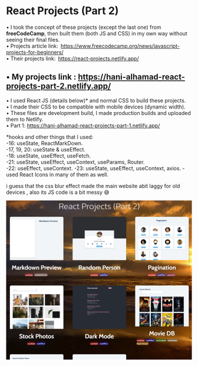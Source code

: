 # React Projects (Part 2)

• I took the concept of these projects (except the last one) from **freeCodeCamp**, then built them (both JS and CSS) in my own way without seeing their final files.  
• Projects article link: https://www.freecodecamp.org/news/javascript-projects-for-beginners/  
• Their projects link: https://react-projects.netlify.app/  
## • **My projects link : https://hani-alhamad-react-projects-part-2.netlify.app/**  
• I used React JS (details below)* and normal CSS to build these projects.  
• I made their CSS to be compatible with mobile devices (dynamic width).  
• These files are development build, I made production builds and uploaded them to Netlify.  
• Part 1: https://hani-alhamad-react-projects-part-1.netlify.app/



*hooks and other things that I used:  
-16: useState, ReactMarkDown.  
-17, 19, 20: useState & useEffect.  
-18: useState, useEffect, useFetch.  
-21: useState, useEffect, useContext, useParams, Router.  
-22: useEffect, useContext.
-23: useState, useEffect, useContext, axios.
-used React Icons in many of them as well.   

i guess that the css blur effect made the main website abit laggy for old devices , also its JS code is a bit messy 😅

![alt text](https://raw.githubusercontent.com/Hani-ALHamad/React-Projects-part-2/main/bonus.jpg)

